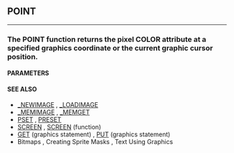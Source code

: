 ## POINT
---

### The POINT function returns the pixel COLOR attribute at a specified graphics coordinate or the current graphic cursor position.

#### PARAMETERS


#### SEE ALSO
* [_NEWIMAGE](./_NEWIMAGE.md) , [_LOADIMAGE](./_LOADIMAGE.md)
* [_MEMIMAGE](./_MEMIMAGE.md) , [_MEMGET](./_MEMGET.md)
* [PSET](./PSET.md) , [PRESET](./PRESET.md)
* [SCREEN](./SCREEN.md) , [SCREEN](./SCREEN.md) (function)
* [GET](./GET.md) (graphics statement) , [PUT](./PUT.md) (graphics statement)
* Bitmaps , Creating Sprite Masks , Text Using Graphics
